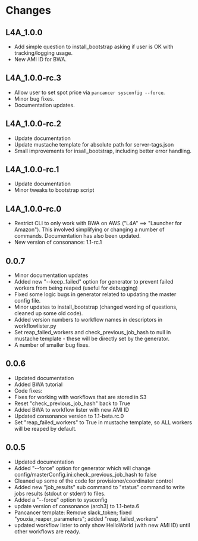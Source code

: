 # Changes

## L4A_1.0.0
 - Add simple question to install_bootstrap asking if user is OK with tracking/logging usage.
 - New AMI ID for BWA.

## L4A_1.0.0-rc.3
 - Allow user to set spot price via `pancancer sysconfig --force`.
 - Minor bug fixes.
 - Documentation updates.

## L4A_1.0.0-rc.2
 - Update documentation
 - Update mustache template for absolute path for server-tags.json
 - Small improvements for insall_bootstrap, including better error handling.

## L4A_1.0.0-rc.1
 - Update documentation
 - Minor tweaks to bootstrap script

## L4A_1.0.0-rc.0
 - Restrict CLI to only work with BWA on AWS ("L4A" ==> "Launcher for Amazon"). This involved simplifying or changing a number of commands. Documentation has also been updated.
 - New version of consonance: 1.1-rc.1

## 0.0.7
 - Minor documentation updates
 - Added new "--keep_failed" option for generator to prevent failed workers from being reaped (useful for debugging)
 - Fixed some logic bugs in generator related to updating the master config file.
 - Minor updates to install_bootstrap (changed wording of questions, cleaned up some old code).
 - Added version numbers to workflow names in descriptors in workflowlister.py
 - Set reap\_failed\_workers and check\_previous\_job\_hash to null in mustache template - these will be directly set by the generator.
 - A number of smaller bug fixes.

## 0.0.6
 - Updated documentation
 - Added BWA tutorial
 - Code fixes:
  - Fixes for working with workflows that are stored in S3
  - Reset "check\_previous\_job\_hash" back to True
 - Added BWA to workflow lister with new AMI ID
 - Updated consonance version to 1.1-beta.rc.0
 - Set "reap\_failed\_workers" to True in mustache template, so ALL workers will be reaped by default.

## 0.0.5
 - Updated documentation
 - Added "--force" option for generator which will change config/masterConfig.ini:check_previous_job_hash to false
 - Cleaned up some of the code for provisioner/coordinator control
 - Added new "job_results" sub command to "status" command to write jobs results (stdout or stderr) to files.
 - Added a "--force" option to sysconfig
 - update version of consonance (arch3) to 1.1-beta.6
 - Pancancer template: Remove slack_token; fixed "youxia_reaper_parameters"; added "reap_failed_workers"
 - updated workflow lister to only show HelloWorld (with new AMI ID) until other workflows are ready.
